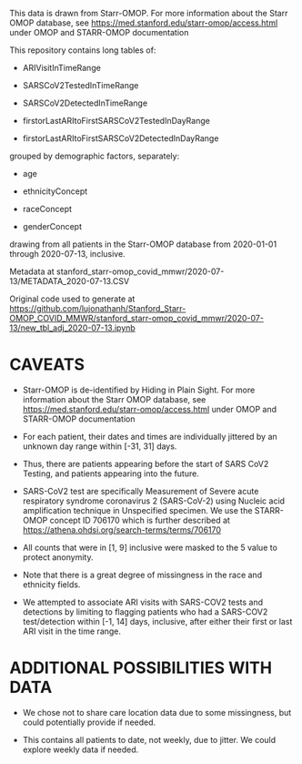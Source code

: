 
This data is drawn from Starr-OMOP. For more information about the Starr OMOP database, see https://med.stanford.edu/starr-omop/access.html under OMOP and STARR-OMOP documentation

This repository contains long tables of: 

* ARIVisitInTimeRange

* SARSCoV2TestedInTimeRange

* SARSCoV2DetectedInTimeRange

* firstorLastARItoFirstSARSCoV2TestedInDayRange

* firstorLastARItoFirstSARSCoV2DetectedInDayRange

grouped by demographic factors, separately: 

* age

* ethnicityConcept

* raceConcept

* genderConcept

drawing from all patients in the Starr-OMOP database from 2020-01-01 through 2020-07-13, inclusive.

Metadata at stanford_starr-omop_covid_mmwr/2020-07-13/METADATA_2020-07-13.CSV

Original code used to generate at https://github.com/lujonathanh/Stanford_Starr-OMOP_COVID_MMWR/stanford_starr-omop_covid_mmwr/2020-07-13/new_tbl_adj_2020-07-13.ipynb

# CAVEATS

* Starr-OMOP is de-identified by Hiding in Plain Sight. For more information about the Starr OMOP database, see https://med.stanford.edu/starr-omop/access.html under OMOP and STARR-OMOP documentation

* For each patient, their dates and times are individually jittered by an unknown day range within [-31, 31] days. 

 * Thus, there are patients appearing before the start of SARS CoV2 Testing, and patients appearing into the future.

* SARS-CoV2 test are specifically Measurement of Severe acute respiratory syndrome coronavirus 2 (SARS-CoV-2) using Nucleic acid amplification technique in Unspecified specimen. We use the STARR-OMOP concept ID 706170 which is further described at https://athena.ohdsi.org/search-terms/terms/706170

* All counts that were in [1, 9] inclusive were masked to the 5 value to protect anonymity.

* Note that there is a great degree of missingness in the race and ethnicity fields.

* We attempted to associate ARI visits with SARS-COV2 tests and detections by limiting to flagging patients who had a SARS-COV2 test/detection within [-1, 14] days, inclusive, after either their first or last ARI visit in the time range.

# ADDITIONAL POSSIBILITIES WITH DATA

* We chose not to share care location data due to some missingness, but could potentially provide if needed.

* This contains all patients to date, not weekly, due to jitter. We could explore weekly data if needed.

